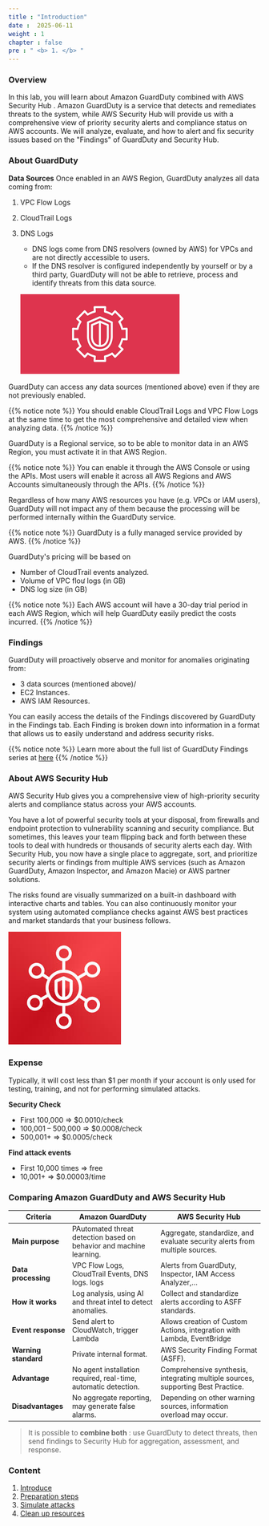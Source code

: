 ```yaml
---
title : "Introduction"
date :  2025-06-11
weight : 1 
chapter : false
pre : " <b> 1. </b> "
---
```


### Overview

In this lab, you will learn about Amazon GuardDuty combined with AWS Security Hub . Amazon GuardDuty is a service that detects and remediates threats to the system, while AWS Security Hub will provide us with a comprehensive view of priority security alerts and compliance status on AWS accounts. We will analyze, evaluate, and how to alert and fix security issues based on the "Findings" of GuardDuty and Security Hub.

 ### About GuardDuty
 **Data Sources**
 Once enabled in an AWS Region, GuardDuty analyzes all data coming from:
 1. VPC Flow Logs
 2. CloudTrail Logs
 3. DNS Logs
    - DNS logs come from DNS resolvers (owned by AWS) for VPCs and are not directly accessible to users.
    - If the DNS resolver is configured independently by yourself or by a third party, GuardDuty will not be able to retrieve, process and identify threats from this data source.

    ![GuardDuty](/images/1.png) 
    
GuardDuty can access any data sources (mentioned above) even if they are not previously enabled.

{{% notice note %}}
You should enable CloudTrail Logs and VPC Flow Logs at the same time to get the most comprehensive and detailed view when analyzing data.
{{% /notice %}}

GuardDuty is a Regional service, so to be able to monitor data in an AWS Region, you must activate it in that AWS Region.

{{% notice note %}}
You can enable it through the AWS Console or using the APIs. Most users will enable it across all AWS Regions and AWS Accounts simultaneously through the APIs.
{{% /notice %}}

Regardless of how many AWS resources you have (e.g. VPCs or IAM users), GuardDuty will not impact any of them because the processing will be performed internally within the GuardDuty service.

{{% notice note %}}
GuardDuty is a fully managed service provided by AWS.
{{% /notice %}}

GuardDuty's pricing will be based on

- Number of CloudTrail events analyzed.
- Volume of VPC floư logs (in GB)
- DNS log size (in GB)

{{% notice note %}}
Each AWS account will have a 30-day trial period in each AWS Region, which will help GuardDuty easily predict the costs incurred.
{{% /notice %}}

### Findings
GuardDuty will proactively observe and monitor for anomalies originating from:
- 3 data sources (mentioned above)/
- EC2 Instances.
- AWS IAM Resources. 

You can easily access the details of the Findings discovered by GuardDuty in the Findings tab. Each Finding is broken down into information in a format that allows us to easily understand and address security risks.

{{% notice note %}}
Learn more about the full list of GuardDuty Findings series at [here](https://docs.aws.amazon.com/guardduty/latest/ug/guardduty_finding-format.html)
{{% /notice %}}

### About AWS Security Hub
AWS Security Hub gives you a comprehensive view of high-priority security alerts and compliance status across your AWS accounts.

You have a lot of powerful security tools at your disposal, from firewalls and endpoint protection to vulnerability scanning and security compliance. But sometimes, this leaves your team flipping back and forth between these tools to deal with hundreds or thousands of security alerts each day. With Security Hub, you now have a single place to aggregate, sort, and prioritize security alerts or findings from multiple AWS services (such as Amazon GuardDuty, Amazon Inspector, and Amazon Macie) or AWS partner solutions.

The risks found are visually summarized on a built-in dashboard with interactive charts and tables. You can also continuously monitor your system using automated compliance checks against AWS best practices and market standards that your business follows.

![SecurityHub](/images/2.jpeg)

### Expense
Typically, it will cost less than $1 per month if your account is only used for testing, training, and not for performing simulated attacks.

**Security Check**
- First 100,000 => $0.0010/check
- 100,001 – 500,000 => $0.0008/check
- 500,001+ => $0.0005/check

**Find attack events**
- First 10,000 times => free
- 10,001+ => $0.00003/time

### Comparing Amazon GuardDuty and AWS Security Hub

| Criteria                  | Amazon GuardDuty                                                                 | AWS Security Hub                                                              |
|---------------------------|----------------------------------------------------------------------------------|-------------------------------------------------------------------------------|
| **Main purpose**        | PAutomated threat detection based on behavior and machine learning.               | Aggregate, standardize, and evaluate security alerts from multiple sources.          |
| **Data processing**         | VPC Flow Logs, CloudTrail Events, DNS logs. logs                                       | Alerts from GuardDuty, Inspector, IAM Access Analyzer,…                    |
| **How it works**        | Log analysis, using AI and threat intel to detect anomalies.               | Collect and standardize alerts according to ASFF standards.                               |
| **Event response**      | Send alert to CloudWatch, trigger Lambda                                    | Allows creation of Custom Actions, integration with Lambda, EventBridge                |
| **Warning standard**        | Private internal format.                                                             | AWS Security Finding Format (ASFF).                                           |
| **Advantage**               |  No agent installation required, real-time, automatic detection.                      |  Comprehensive synthesis, integrating multiple sources, supporting Best Practice.     |
| **Disadvantages**            |  No aggregate reporting, may generate false alarms.                         |  Depending on other warning sources, information overload may occur.            |

> It is possible to **combine both** : use GuardDuty to detect threats, then send findings to Security Hub for aggregation, assessment, and response.



### Content

 1. [Introduce](1-introduce/)
 2. [Preparation steps](2-Prerequiste/)
 3. [Simulate attacks](3-Accessibilitytoinstance/)
 4. [Clean up resources](6-cleanup/)
